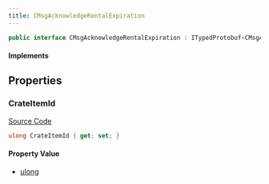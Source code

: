 ```yaml
---
title: CMsgAcknowledgeRentalExpiration
---
```


```csharp
public interface CMsgAcknowledgeRentalExpiration : ITypedProtobuf<CMsgAcknowledgeRentalExpiration>, INativeHandle
```

#### Implements

## Properties

### CrateItemId

[Source Code](https://github.com/swiftly-solution/swiftlys2/blob/beta/managed/src/SwiftlyS2.Generated/Protobufs/Interfaces/CMsgAcknowledgeRentalExpiration.cs#L13)

```csharp
ulong CrateItemId { get; set; }
```

#### Property Value

- [ulong](https://learn.microsoft.com/dotnet/api/system.uint64)

